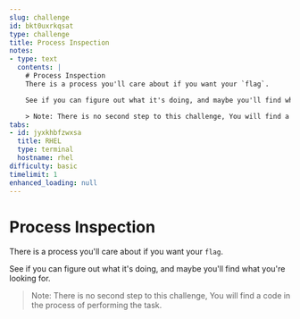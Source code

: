 ```yaml
---
slug: challenge
id: bkt0uxrkqsat
type: challenge
title: Process Inspection
notes:
- type: text
  contents: |
    # Process Inspection
    There is a process you'll care about if you want your `flag`.

    See if you can figure out what it's doing, and maybe you'll find what you're looking for.

    > Note: There is no second step to this challenge, You will find a code in the process of performing the task.
tabs:
- id: jyxkhbfzwxsa
  title: RHEL
  type: terminal
  hostname: rhel
difficulty: basic
timelimit: 1
enhanced_loading: null
---
```

  # Process Inspection
  There is a process you'll care about if you want your `flag`.

  See if you can figure out what it's doing, and maybe you'll find what you're looking for.

  > Note: There is no second step to this challenge, You will find a code in the process of performing the task.
